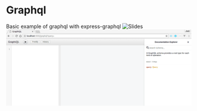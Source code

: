 # Graphql
  Basic example of graphql with express-graphql
![Slides](https://slides.com/josenavarro/graphql)
![Greaph](https://raw.githubusercontent.com/JooseNavarro/graphql/master/graphql.gif)
